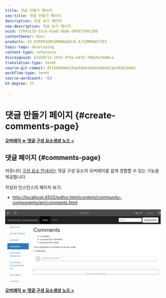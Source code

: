 ```yaml
---
title: 댓글 만들기 페이지
seo-title: 댓글 만들기 페이지
description: 댓글 보기 페이지
seo-description: 댓글 보기 페이지
uuid: 1f043133-51c6-41e8-bbdb-d9fd7780136b
contentOwner: User
products: SG_EXPERIENCEMANAGER/6.4/COMMUNITIES
topic-tags: developing
content-type: reference
discoiquuid: b3cb8f12-197e-4f5e-bd7d-70b55e76b0ca
translation-type: tm+mt
source-git-commit: 8f169bb9b015ae94b9160d3ebbbd1abf85610465
workflow-type: tm+mt
source-wordcount: '63'
ht-degree: 1%

---
```



# 댓글 만들기 페이지 {#create-comments-page}

**[오버레이 ⇐ 댓글 구성 요소](overlay-comments.md)[생성 노드 =](overlay-create-nodes.md)**

## 댓글 페이지 {#comments-page}

커뮤니티 [구성 요소 안내서는](components-guide.md) 댓글 구성 요소의 오버레이를 쉽게 경험할 수 있는 기능을 제공합니다.

작성자 인스턴스의 페이지 보기:

* [http://localhost:4502/editor.html/content/community-components/en/comments.html](http://localhost:4502/editor.html/content/community-components/en/comments.html)

![chlimage_1-125](assets/chlimage_1-125.png)

**[오버레이 ⇐ 댓글 구성 요소](overlay-comments.md)[생성 노드 =](overlay-create-nodes.md)**